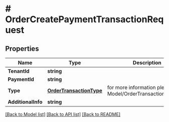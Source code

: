 # # OrderCreatePaymentTransactionRequest


## Properties 


Name | Type | Description | Notes
------------ | ------------- | ------------- | -------------
**TenantId**| **string** |   |
**PaymentId**| **string** |   |
**Type**| [**OrderTransactionType**](OrderTransactionType.md) |  for more information please, see Model/OrderTransactionType.php  | [default to ORDERTRANSACTIONTYPE_UNKNOWN]
**AdditionalInfo**| **string** |   | [optional]


[[Back to Model list]](../../README.md#models) [[Back to API list]](../../README.md#endpoints) [[Back to README]](../../README.md)

